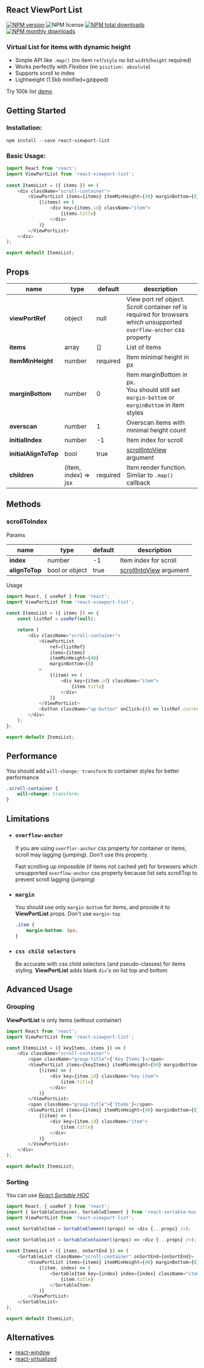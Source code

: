 ## React ViewPort List
[![NPM version](https://img.shields.io/npm/v/react-viewport-list.svg?style=flat)](https://www.npmjs.com/package/react-viewport-list)
![NPM license](https://img.shields.io/npm/l/react-viewport-list.svg?style=flat)
[![NPM total downloads](https://img.shields.io/npm/dt/react-viewport-list.svg?style=flat)](https://npmcharts.com/compare/react-viewport-list?minimal=true)
[![NPM monthly downloads](https://img.shields.io/npm/dm/react-viewport-list.svg?style=flat)](https://npmcharts.com/compare/react-viewport-list?minimal=true)

### Virtual List for items with dynamic height

- Simple API like `.map()` (no item `ref`/`style` no list `width`/`height` required)
- Works perfectly with _Flexbox_ (no `pisition: absolute`)
- Supports scroll to index
- Lightweight (1.5kb minified+gzipped)

Try 100k list [demo](https://oleggrishechkin.github.io/react-viewport-list)

## Getting Started

### Installation:

```shell script
npm install --save react-viewport-list
```

### Basic Usage:

```javascript
import React from 'react';
import ViewPortList from 'react-viewport-list';
 
const ItemsList = ({ items }) => (
    <div className="scroll-container">
        <ViewPortList items={items} itemMinHeight={40} marginBottom={8}>
            {(items) => (
                <div key={items.id} className="item">
                    {items.title}
                </div>
            )}
        </ViewPortList>
    </div>
);

export default ItemsList;
```

## Props

name                 |type                |default |description
---------------------|--------------------|--------|---------------------------------------------------------------------------------------------------------------------------------
**viewPortRef**      |object              |null    |View port ref object.<br>Scroll container ref is required for browsers which unsupported `overflow-anchor` css property
**items**            |array               |[]      |List of items
**itemMinHeight**    |number              |required|Item minimal height in px
**marginBottom**     |number              |0       |Item marginBottom in px.<br>You should still set `margin-bottom` or `marginBottom` in item styles
**overscan**         |number              |1       |Overscan items with minimal height count
**initialIndex**     |number              |-1      |Item index for scroll
**initialAlignToTop**|bool                |true    |[scrollIntoView](https://developer.mozilla.org/ru/docs/Web/API/Element/scrollIntoView) argument
**children**         |(item, index) => jsx|required|Item render function.<br>Similar to `.map()` callback

## Methods

### scrollToIndex

Params

name          |type          |default|description
--------------|--------------|-------|-----------------------------------------------------------------------------------------------
**index**     |number        |-1     |Item index for scroll
**alignToTop**|bool or object|true   |[scrollIntoView](https://developer.mozilla.org/ru/docs/Web/API/Element/scrollIntoView) argument

Usage

```javascript
import React, { useRef } from 'react';
import ViewPortList from 'react-viewport-list';
 
const ItemsList = ({ items }) => {
    const listRef = useRef(null);

    return (
        <div className="scroll-container">
            <ViewPortList
                ref={listRef}
                items={items}
                itemMinHeight={40}
                marginBottom={8}
            >
                {(item) => (
                    <div key={item.id} className="item">
                        {item.title}
                    </div>
                )}
            </ViewPortList>
            <button className="up-button" onClick={() => listRef.current.scrollToIndex(0)} />
        </div>
    );
};

export default ItemsList;
```

## Performance

You should add `will-change: transform` to container styles for better performance

```css
.scroll-container {
    will-change: transform;
}
```

## Limitations

- ### `overflow-anchor`

    If you are using `overflor-anchor` css property for container or items, scroll may lagging (jumping). Don't use this property.
    
    Fast scrolling up impossible (if items not cached yet) for browsers which unsupported `overflow-anchor` css property because list sets scrollTop to prevent scroll lagging (jumping)

- ### `margin`

    You should use only `margin-bottom` for items, and provide it to **ViewPortList** props. Don't use `margin-top`
 
    ```css
    .item {
        margin-bottom: 8px;
    }    
    ```

- ### `css child selectors`

    Be accurate with css child selectors (and pseudo-classes) for items styling. **ViewPortList** adds blank `div`'s on list top and bottom

## Advanced Usage

### Grouping

**ViewPortList** is only items (without container)

```javascript
import React from 'react';
import ViewPortList from 'react-viewport-list';

const ItemsList = ({ keyItems, items }) => (
    <div className="scroll-container">
        <span className="group-title">{'Key Items'}</span>
        <ViewPortList items={keyItems} itemMinHeight={60} marginBottom={8}>
            {(item) => (
                <div key={item.id} className="key-item">
                    {item.title}
                </div>
            )}
        </ViewPortList>
        <span className="group-title">{'Items'}</span>
        <ViewPortList items={items} itemMinHeight={40} marginBottom={8}>
            {(item) => (
                <div key={item.id} className="item">
                    {item.title}
                </div>
            )}
        </ViewPortList>
    </div>
);

export default ItemsList;
```

### Sorting

You can use _[React Sortable HOC](https://github.com/clauderic/react-sortable-hoc)_

```javascript
import React, { useRef } from 'react';
import { SortableContainer, SortableElement } from 'react-sortable-hoc';
import ViewPortList from 'react-viewport-list';

const SortableItem = SortableElement((props) => <div {...props} />);

const SortableList = SortableContainer((props) => <div {...props} />);
 
const ItemsList = ({ items, onSortEnd }) => (
    <SortableList className="scroll-container" onSortEnd={onSortEnd}>
        <ViewPortList items={items} itemMinHeight={40} marginBottom={8}>
            {(item, index) => (
                <SortableItem key={index} index={index} className="item">
                    {item.title}
                </SortableItem>
            )}
        </ViewPortList>
    </SortableList>
);

export default ItemsList;
```

## Alternatives

- [react-window](https://github.com/bvaughn/react-window)
- [react-virtualized](https://github.com/bvaughn/react-virtualized)